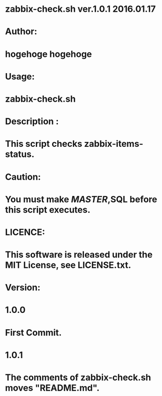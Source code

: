 #
# zabbix-check.sh                                       ver.1.0.1  2016.01.17
#
# Author:
#     hogehoge hogehoge
#
# Usage:
#     zabbix-check.sh
#
# Description :
#     This script checks zabbix-items-status.
#
# Caution:
#     You must make $MASTER,$SQL before this script executes.
#
# LICENCE:
#     This software is released under the MIT License, see LICENSE.txt.
#
# Version:
#     1.0.0
#         First Commit.
#     1.0.1
#         The comments of zabbix-check.sh moves "README.md".
#
